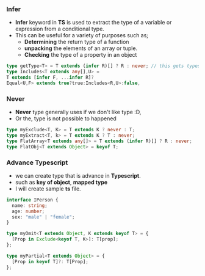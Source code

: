 ### Infer

- **Infer** keyword in **TS** is used to extract the type of a variable or expression from a conditional type.
- This can be useful for a variety of purposes such as;
  - **Determining** the return type of a function
  - **unpacking** the elements of an array or tuple.
  - **Checking** the type of a property in an object

```ts
type getType<T> = T extends (infer R)[] ? R : never; // this gets types in array
type Includes<T extends any[],U> =
T extends [infer F, ...infer R]?
Equal<U,F> extends true?true:Includes<R,U>:false,
```

### Never

- **Never** type generally uses if we don't like type :D,
- Or the, type is not possible to happened

```ts
type myExclude<T, K> = T extends K ? never : T;
type myExtract<T, k> = T extends K ? T : never;
type FlatArray<T extends any[]> = T extends (infer R)[] ? R : never;
type FlatObj<T extends Object> = keyof T;
```

### Advance Typescript

- we can create type that is advance in **Typescript**.
- such as **key of object**, **mapped type**
- I will create sample **ts** file.

```ts
interface IPerson {
  name: string;
  age: number;
  sex: "male" | "female";
}

type myOmit<T extends Object, K extends keyof T> = {
  [Prop in Exclude<keyof T, K>]: T[prop];
};

type myPartial<T extends Object> = {
  [Prop in keyof T]?: T[Prop];
};
```
